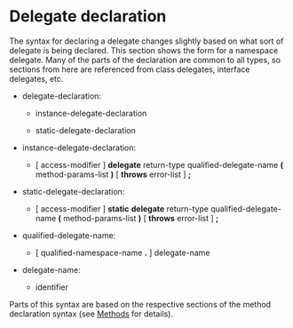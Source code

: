 

Delegate declaration
====================

The syntax for declaring a delegate changes slightly based on what sort of delegate is being declared. This section shows the form for a namespace delegate. Many of the parts of the declaration are common to all types, so sections from here are referenced from class delegates,
interface delegates, etc.

-   delegate-declaration:

    -   instance-delegate-declaration

    -   static-delegate-declaration

-   instance-delegate-declaration:

    -   [ access-modifier ] **delegate** return-type qualified-delegate-name **(** method-params-list **)** [ **throws** error-list ] **;**


-   static-delegate-declaration:

    -   [ access-modifier ] **static** **delegate** return-type qualified-delegate-name **(** method-params-list **)** [ **throws** error-list ] **;**

-   qualified-delegate-name:

    -   [ qualified-namespace-name **.** ] delegate-name

-   delegate-name:

    -   identifier

Parts of this syntax are based on the respective sections of the method declaration syntax (see
[Methods](http://wiki.gnome.org/action/show/Projects/Vala/Manual/Export/Vala/Manual/Methods#) for details).
